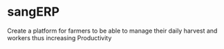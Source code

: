 # sangERP
Create a platform for farmers to be able to manage their daily harvest and workers thus increasing
Productivity
